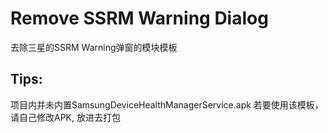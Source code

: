# Remove SSRM Warning Dialog

去除三星的SSRM Warning弹窗的模块模板

Tips:
---
项目内并未内置SamsungDeviceHealthManagerService.apk
若要使用该模板，请自己修改APK, 放进去打包

